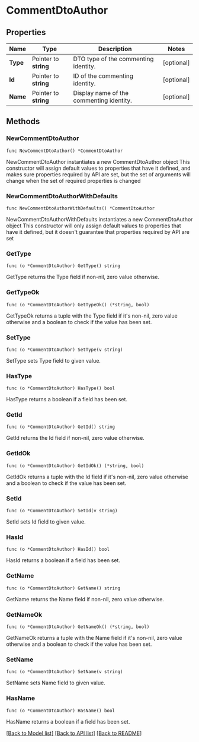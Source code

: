 # CommentDtoAuthor

## Properties

Name | Type | Description | Notes
------------ | ------------- | ------------- | -------------
**Type** | Pointer to **string** | DTO type of the commenting identity. | [optional] 
**Id** | Pointer to **string** | ID of the commenting identity. | [optional] 
**Name** | Pointer to **string** | Display name of the commenting identity. | [optional] 

## Methods

### NewCommentDtoAuthor

`func NewCommentDtoAuthor() *CommentDtoAuthor`

NewCommentDtoAuthor instantiates a new CommentDtoAuthor object
This constructor will assign default values to properties that have it defined,
and makes sure properties required by API are set, but the set of arguments
will change when the set of required properties is changed

### NewCommentDtoAuthorWithDefaults

`func NewCommentDtoAuthorWithDefaults() *CommentDtoAuthor`

NewCommentDtoAuthorWithDefaults instantiates a new CommentDtoAuthor object
This constructor will only assign default values to properties that have it defined,
but it doesn't guarantee that properties required by API are set

### GetType

`func (o *CommentDtoAuthor) GetType() string`

GetType returns the Type field if non-nil, zero value otherwise.

### GetTypeOk

`func (o *CommentDtoAuthor) GetTypeOk() (*string, bool)`

GetTypeOk returns a tuple with the Type field if it's non-nil, zero value otherwise
and a boolean to check if the value has been set.

### SetType

`func (o *CommentDtoAuthor) SetType(v string)`

SetType sets Type field to given value.

### HasType

`func (o *CommentDtoAuthor) HasType() bool`

HasType returns a boolean if a field has been set.

### GetId

`func (o *CommentDtoAuthor) GetId() string`

GetId returns the Id field if non-nil, zero value otherwise.

### GetIdOk

`func (o *CommentDtoAuthor) GetIdOk() (*string, bool)`

GetIdOk returns a tuple with the Id field if it's non-nil, zero value otherwise
and a boolean to check if the value has been set.

### SetId

`func (o *CommentDtoAuthor) SetId(v string)`

SetId sets Id field to given value.

### HasId

`func (o *CommentDtoAuthor) HasId() bool`

HasId returns a boolean if a field has been set.

### GetName

`func (o *CommentDtoAuthor) GetName() string`

GetName returns the Name field if non-nil, zero value otherwise.

### GetNameOk

`func (o *CommentDtoAuthor) GetNameOk() (*string, bool)`

GetNameOk returns a tuple with the Name field if it's non-nil, zero value otherwise
and a boolean to check if the value has been set.

### SetName

`func (o *CommentDtoAuthor) SetName(v string)`

SetName sets Name field to given value.

### HasName

`func (o *CommentDtoAuthor) HasName() bool`

HasName returns a boolean if a field has been set.


[[Back to Model list]](../README.md#documentation-for-models) [[Back to API list]](../README.md#documentation-for-api-endpoints) [[Back to README]](../README.md)


